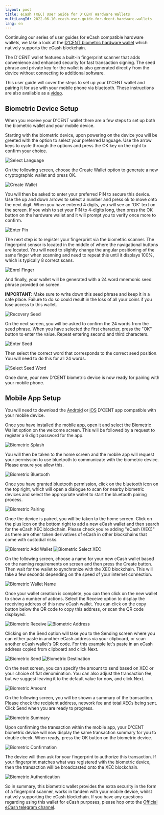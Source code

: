 ```yaml
---
layout: post
title: eCash (XEC) User Guide for D'CENT Hardware Wallets
multiLangId: 2022-06-10-ecash-user-guide-for-dcent-hardware-wallets
lang: en
---
```


Continuing our series of user guides for eCash compatible hardware wallets, we take a look at the [D'CENT biometric hardware wallet](https://dcentwallet.com/products/BiometricWallet) which natively supports the eCash blockchain.

The D'CENT wallet features a built-in fingerprint scanner that adds convenience and enhanced security for fast transaction signing. The seed phrase and private key for the wallet is also generated directly from the device without connecting to additional software.

This user guide will cover the steps to set up your D'CENT wallet and pairing it for use with your mobile phone via bluetooth. These instructions are also available as a [video](https://www.youtube.com/watch?v=t6qjjo3K8Xw).


## Biometric Device Setup

When you receive your D'CENT wallet there are a few steps to set up both the biometric wallet and your mobile device.

Starting with the biometric device, upon powering on the device you will be greeted with the option to select your preferred language. Use the arrow keys to cycle through the options and press the OK key on the right to confirm your choice.

![Select Language](/img/dcent-wallet/selectlanguage.png "Select Language" )


On the following screen, choose the Create Wallet option to generate a new cryptographic wallet and press OK.

![Create Wallet](/img/dcent-wallet/createwallet.png "Create Wallet" )

You will then be asked to enter your preferred PIN to secure this device. Use the up and down arrows to select a number and press ok to move onto the next digit. When you have entered 4 digits, you will see an 'OK' text on the screen. If you wish to set your PIN to 4-digits long, then press the OK button on the hardware wallet and it will prompt you to verify once more to confirm.

![Enter Pin](/img/dcent-wallet/enterpin.png "Enter Pin" )

The next step is to register your fingerprint via the biometric scanner. The fingerprint sensor is located in the middle of where the navigational buttons are located. You will need to slightly change the angular positioning of the same finger when scanning and need to repeat this until it displays 100%, which is typically 8 correct scans.

![Enrol Finger](/img/dcent-wallet/enrolfinger.png "Enrol Finger" )

And finally, your wallet will be generated with a 24 word mnemonic seed phrase provided on screen. 

**IMPORTANT**: Make sure to write down this seed phrase and keep it in a safe place. Failure to do so could result in the loss of all your coins if you lose access to this wallet.

![Recovery Seed](/img/dcent-wallet/recoveryseed.png "Recovery Seed" )

On the next screen, you will be asked to confirm the 24 words from the seed phrase. When you have selected the first character, press the "OK" button to enter the value. Repeat entering second and third characters.

![Enter Seed](/img/dcent-wallet/enterseed.png "Enter Seed" )

Then select the correct word that corresponds to the correct seed position. You will need to do this for all 24 words.

![Select Seed Word](/img/dcent-wallet/selectseedword.png "Select Seed Word" )

Once done, your new D'CENT biometric device is now ready for pairing with your mobile phone.

## Mobile App Setup

You will need to download the [Android](https://play.google.com/store/apps/details?id=com.kr.iotrust.dcent.wallet&utm_source=dcentwallet&utm_campaign=mobileapp) or [iOS](https://apps.apple.com/us/app/dcent-wallet/id1447206611) D'CENT app compatible with your mobile device.

Once you have installed the mobile app, open it and select the Biometric Wallet option on the welcome screen. This will be followed by a request to register a 6 digit password for the app.

![Biometric Splash](/img/dcent-wallet/biometricsplash.png "Biometric Splash" )

You will then be taken to the home screen and the mobile app will request your permission to use bluetooth to communicate with the biometric device. Please ensure you allow this.

![Biometric Bluetooth](/img/dcent-wallet/biometricbluetooth.png "Biometric Bluetooth" )

Once you have granted bluetooth permission, click on the bluetooth icon on the top right, which will open a dialogue to scan for nearby biometric devices and select the appropriate wallet to start the bluetooth pairing process.

![Biometric Pairing](/img/dcent-wallet/biometricpairing.png "Biometric Pairing" )

Once the device is paired, you will be taken to the home screen. Click on the plus icon on the bottom right to add a new eCash wallet and then search for the eCash XEC blockchain. Please check you're adding "eCash (XEC)" as there are other token derivatives of eCash in other blockchains that come with custodial risks.

![Biometric Add Wallet](/img/dcent-wallet/biometricaddwallet.png "Biometric Add Wallet" ) 
![Biometric Select XEC](/img/dcent-wallet/biometricselectxec.png "Biometric Select XEC" )

On the following screen, choose a name for your new eCash wallet based on the naming requirements on screen and then press the Create button. Then wait for the wallet to synchronize with the XEC blockchain. This will take a few seconds depending on the speed of your internet connection.

![Biometric Wallet Name](/img/dcent-wallet/biometricwalletname.png "Biometric Wallet Name" )

Once your wallet creation is complete, you can then click on the new wallet to show a number of actions. Select the Receive option to display the receiving address of this new eCash wallet. You can click on the copy button below the QR code to copy this address, or scan the QR code displayed.

![Biometric Receive](/img/dcent-wallet/biometricreceive.png "Biometric Receive" ) 
![Biometric Address](/img/dcent-wallet/biometricaddress.png "Biometric Address" )

Clicking on the Send option will take you to the Sending screen where you can either paste in another eCash address via your clipboard, or scan another eCash wallet's QR code. For this example let's paste in an eCash address copied from clipboard and click Next.

![Biometric Send](/img/dcent-wallet/biometricsend.png "Biometric Send" ) 
![Biometric Destination](/img/dcent-wallet/biometricdestination.png "Biometric Destination" )

On the next screen, you can specify the amount to send based on XEC or your choice of fiat denomination. You can also adjust the transaction fee, but we suggest leaving it to the default value for now, and click Next.

![Biometric Amount](/img/dcent-wallet/biometricamount.png "Biometric Amount" )

On the following screen, you will be shown a summary of the transaction. Please check the recipient address, network fee and total XECs being sent. Click Send when you are ready to progress.

![Biometric Summary](/img/dcent-wallet/biometricsummary.png "Biometric Summary" )

Upon confirming the transaction within the mobile app, your D'CENT biometric device will now display the same transaction summary for you to double check. When ready, press the OK button on the biometric device.

![Biometric Confirmation](/img/dcent-wallet/biometricconfirmation.png "Biometric Confirmation" )

The device will then ask for your fingerprint to authorize this transaction. If your fingerprint matches what was registered with the biometric device, then the transaction will be broadcasted onto the XEC blockchain.

![Biometric Authentication](/img/dcent-wallet/biometricauthentication.png "Biometric Authentication" )

So in summary, this biometric wallet provides the extra security in the form of a fingerprint scanner, works in tandem with your mobile device, whilst natively supporting the eCash blockchain. If you have any questions regarding using this wallet for eCash purposes, please hop onto the [Official eCash telegram channel](https://t.me/ecash_official).

